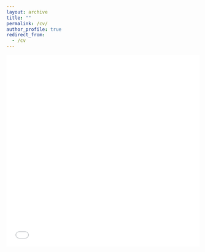 ```yaml
---
layout: archive
title: ""
permalink: /cv/
author_profile: true
redirect_from:
  - /cv
---
```


<!-- Google tag (gtag.js) -->
<script async src="https://www.googletagmanager.com/gtag/js?id=G-XQNNHHYQ5D"></script>
<script>
  window.dataLayer = window.dataLayer || [];
  function gtag(){dataLayer.push(arguments);}
  gtag('js', new Date());

  gtag('config', 'G-XQNNHHYQ5D');
</script>


<!---
comments
--->

<!--- You can download a PDF copy of my CV [here](/files/pdf/Curriculum Vitae.pdf). --->

<iframe src="/files/pdf/Curriculum Vitae.pdf" width="100%" height="500" frameborder="no" border="0" marginwidth="0" marginheight="0"></iframe>





